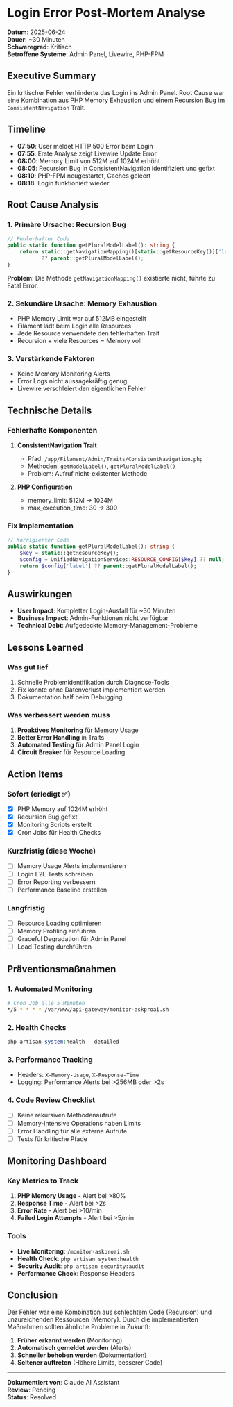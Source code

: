 # Login Error Post-Mortem Analyse

**Datum**: 2025-06-24  
**Dauer**: ~30 Minuten  
**Schweregrad**: Kritisch  
**Betroffene Systeme**: Admin Panel, Livewire, PHP-FPM

## Executive Summary

Ein kritischer Fehler verhinderte das Login ins Admin Panel. Root Cause war eine Kombination aus PHP Memory Exhaustion und einem Recursion Bug im `ConsistentNavigation` Trait.

## Timeline

- **07:50**: User meldet HTTP 500 Error beim Login
- **07:55**: Erste Analyse zeigt Livewire Update Error
- **08:00**: Memory Limit von 512M auf 1024M erhöht
- **08:05**: Recursion Bug in ConsistentNavigation identifiziert und gefixt
- **08:10**: PHP-FPM neugestartet, Caches geleert
- **08:18**: Login funktioniert wieder

## Root Cause Analysis

### 1. Primäre Ursache: Recursion Bug

```php
// Fehlerhafter Code
public static function getPluralModelLabel(): string {
    return static::getNavigationMapping()[static::getResourceKey()]['label'] 
           ?? parent::getPluralModelLabel();
}
```

**Problem**: Die Methode `getNavigationMapping()` existierte nicht, führte zu Fatal Error.

### 2. Sekundäre Ursache: Memory Exhaustion

- PHP Memory Limit war auf 512MB eingestellt
- Filament lädt beim Login alle Resources
- Jede Resource verwendete den fehlerhaften Trait
- Recursion + viele Resources = Memory voll

### 3. Verstärkende Faktoren

- Keine Memory Monitoring Alerts
- Error Logs nicht aussagekräftig genug
- Livewire verschleiert den eigentlichen Fehler

## Technische Details

### Fehlerhafte Komponenten

1. **ConsistentNavigation Trait**
   - Pfad: `/app/Filament/Admin/Traits/ConsistentNavigation.php`
   - Methoden: `getModelLabel()`, `getPluralModelLabel()`
   - Problem: Aufruf nicht-existenter Methode

2. **PHP Configuration**
   - memory_limit: 512M → 1024M
   - max_execution_time: 30 → 300

### Fix Implementation

```php
// Korrigierter Code
public static function getPluralModelLabel(): string {
    $key = static::getResourceKey();
    $config = UnifiedNavigationService::RESOURCE_CONFIG[$key] ?? null;
    return $config['label'] ?? parent::getPluralModelLabel();
}
```

## Auswirkungen

- **User Impact**: Kompletter Login-Ausfall für ~30 Minuten
- **Business Impact**: Admin-Funktionen nicht verfügbar
- **Technical Debt**: Aufgedeckte Memory-Management-Probleme

## Lessons Learned

### Was gut lief
1. Schnelle Problemidentifikation durch Diagnose-Tools
2. Fix konnte ohne Datenverlust implementiert werden
3. Dokumentation half beim Debugging

### Was verbessert werden muss
1. **Proaktives Monitoring** für Memory Usage
2. **Better Error Handling** in Traits
3. **Automated Testing** für Admin Panel Login
4. **Circuit Breaker** für Resource Loading

## Action Items

### Sofort (erledigt ✅)
- [x] PHP Memory auf 1024M erhöht
- [x] Recursion Bug gefixt
- [x] Monitoring Scripts erstellt
- [x] Cron Jobs für Health Checks

### Kurzfristig (diese Woche)
- [ ] Memory Usage Alerts implementieren
- [ ] Login E2E Tests schreiben
- [ ] Error Reporting verbessern
- [ ] Performance Baseline erstellen

### Langfristig
- [ ] Resource Loading optimieren
- [ ] Memory Profiling einführen
- [ ] Graceful Degradation für Admin Panel
- [ ] Load Testing durchführen

## Präventionsmaßnahmen

### 1. Automated Monitoring
```bash
# Cron Job alle 5 Minuten
*/5 * * * * /var/www/api-gateway/monitor-askproai.sh
```

### 2. Health Checks
```php
php artisan system:health --detailed
```

### 3. Performance Tracking
- Headers: `X-Memory-Usage`, `X-Response-Time`
- Logging: Performance Alerts bei >256MB oder >2s

### 4. Code Review Checklist
- [ ] Keine rekursiven Methodenaufrufe
- [ ] Memory-intensive Operations haben Limits
- [ ] Error Handling für alle externe Aufrufe
- [ ] Tests für kritische Pfade

## Monitoring Dashboard

### Key Metrics to Track
1. **PHP Memory Usage** - Alert bei >80%
2. **Response Time** - Alert bei >2s
3. **Error Rate** - Alert bei >10/min
4. **Failed Login Attempts** - Alert bei >5/min

### Tools
- **Live Monitoring**: `/monitor-askproai.sh`
- **Health Check**: `php artisan system:health`
- **Security Audit**: `php artisan security:audit`
- **Performance Check**: Response Headers

## Conclusion

Der Fehler war eine Kombination aus schlechtem Code (Recursion) und unzureichenden Ressourcen (Memory). Durch die implementierten Maßnahmen sollten ähnliche Probleme in Zukunft:

1. **Früher erkannt werden** (Monitoring)
2. **Automatisch gemeldet werden** (Alerts)
3. **Schneller behoben werden** (Dokumentation)
4. **Seltener auftreten** (Höhere Limits, besserer Code)

---

**Dokumentiert von**: Claude AI Assistant  
**Review**: Pending  
**Status**: Resolved